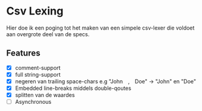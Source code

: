 # Csv Lexing
Hier doe ik een poging tot het maken van een simpele csv-lexer die voldoet aan overgrote deel van de specs.

## Features
- [x] comment-support
- [x] full string-support
- [x] negeren van trailing space-chars e.g "John&emsp;,&emsp;Doe" ->  "John" en "Doe"
- [x] Embedded line-breaks middels double-qoutes
- [x] splitten van de waardes
- [ ] Asynchronous
